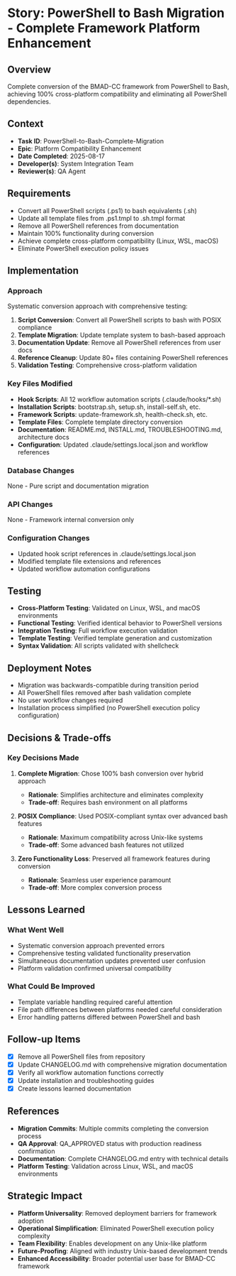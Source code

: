 # Story: PowerShell to Bash Migration - Complete Framework Platform Enhancement

## Overview
Complete conversion of the BMAD-CC framework from PowerShell to Bash, achieving 100% cross-platform compatibility and eliminating all PowerShell dependencies.

## Context
- **Task ID**: PowerShell-to-Bash-Complete-Migration
- **Epic**: Platform Compatibility Enhancement
- **Date Completed**: 2025-08-17
- **Developer(s)**: System Integration Team
- **Reviewer(s)**: QA Agent

## Requirements
- Convert all PowerShell scripts (.ps1) to bash equivalents (.sh)
- Update all template files from .ps1.tmpl to .sh.tmpl format
- Remove all PowerShell references from documentation
- Maintain 100% functionality during conversion
- Achieve complete cross-platform compatibility (Linux, WSL, macOS)
- Eliminate PowerShell execution policy issues

## Implementation

### Approach
Systematic conversion approach with comprehensive testing:
1. **Script Conversion**: Convert all PowerShell scripts to bash with POSIX compliance
2. **Template Migration**: Update template system to bash-based approach  
3. **Documentation Update**: Remove all PowerShell references from user docs
4. **Reference Cleanup**: Update 80+ files containing PowerShell references
5. **Validation Testing**: Comprehensive cross-platform validation

### Key Files Modified
- **Hook Scripts**: All 12 workflow automation scripts (.claude/hooks/*.sh)
- **Installation Scripts**: bootstrap.sh, setup.sh, install-self.sh, etc.
- **Framework Scripts**: update-framework.sh, health-check.sh, etc.
- **Template Files**: Complete template directory conversion
- **Documentation**: README.md, INSTALL.md, TROUBLESHOOTING.md, architecture docs
- **Configuration**: Updated .claude/settings.local.json and workflow references

### Database Changes
None - Pure script and documentation migration

### API Changes
None - Framework internal conversion only

### Configuration Changes
- Updated hook script references in .claude/settings.local.json
- Modified template file extensions and references
- Updated workflow automation configurations

## Testing
- **Cross-Platform Testing**: Validated on Linux, WSL, and macOS environments
- **Functional Testing**: Verified identical behavior to PowerShell versions
- **Integration Testing**: Full workflow execution validation
- **Template Testing**: Verified template generation and customization
- **Syntax Validation**: All scripts validated with shellcheck

## Deployment Notes
- Migration was backwards-compatible during transition period
- All PowerShell files removed after bash validation complete
- No user workflow changes required
- Installation process simplified (no PowerShell execution policy configuration)

## Decisions & Trade-offs

### Key Decisions Made
1. **Complete Migration**: Chose 100% bash conversion over hybrid approach
   - **Rationale**: Simplifies architecture and eliminates complexity
   - **Trade-off**: Requires bash environment on all platforms

2. **POSIX Compliance**: Used POSIX-compliant syntax over advanced bash features
   - **Rationale**: Maximum compatibility across Unix-like systems
   - **Trade-off**: Some advanced bash features not utilized

3. **Zero Functionality Loss**: Preserved all framework features during conversion
   - **Rationale**: Seamless user experience paramount
   - **Trade-off**: More complex conversion process

## Lessons Learned

### What Went Well
- Systematic conversion approach prevented errors
- Comprehensive testing validated functionality preservation
- Simultaneous documentation updates prevented user confusion
- Platform validation confirmed universal compatibility

### What Could Be Improved
- Template variable handling required careful attention
- File path differences between platforms needed careful consideration
- Error handling patterns differed between PowerShell and bash

## Follow-up Items
- [x] Remove all PowerShell files from repository
- [x] Update CHANGELOG.md with comprehensive migration documentation
- [x] Verify all workflow automation functions correctly
- [x] Update installation and troubleshooting guides
- [x] Create lessons learned documentation

## References
- **Migration Commits**: Multiple commits completing the conversion process
- **QA Approval**: QA_APPROVED status with production readiness confirmation
- **Documentation**: Complete CHANGELOG.md entry with technical details
- **Platform Testing**: Validation across Linux, WSL, and macOS environments

## Strategic Impact
- **Platform Universality**: Removed deployment barriers for framework adoption
- **Operational Simplification**: Eliminated PowerShell execution policy complexity
- **Team Flexibility**: Enables development on any Unix-like platform
- **Future-Proofing**: Aligned with industry Unix-based development trends
- **Enhanced Accessibility**: Broader potential user base for BMAD-CC framework